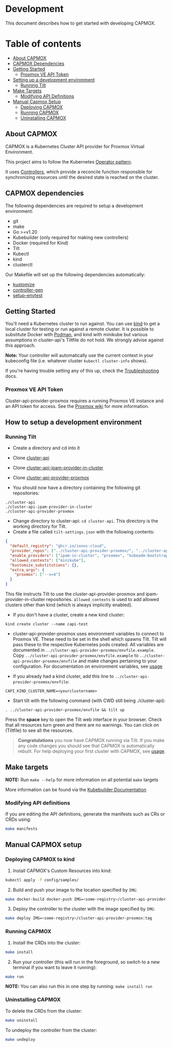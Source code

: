 # Development

This document describes how to get started with developing CAPMOX.

Table of contents
=================

* [About CAPMOX](#about-capmox)
* [CAPMOX Dependencies](#capmox-dependencies)
* [Getting Started](#getting-started)
    * [Proxmox VE API Token](#promox-api-token)
* [Setting up a development environment](#how-to-setup-a-development-environment)
    * [Running Tilt](#running-tilt)
* [Make Targets](#make-targets)
    * [Modifying API Definitions](#modifying-api-definitions)
* [Manual Capmox Setup](#manual-capmox-setup)
    * [Deploying CAPMOX](#deploying-capmox-to-kind)
    * [Running CAPMOX](#running-capmox)
    * [Uninstalling CAPMOX](#uninstalling-capmox)

## About CAPMOX
CAPMOX is a Kubernetes Cluster API provider for Proxmox Virtual Environment.

This project aims to follow the Kubernetes [Operator pattern](https://kubernetes.io/docs/concepts/extend-kubernetes/operator/).

It uses [Controllers](https://kubernetes.io/docs/concepts/architecture/controller/),
which provide a reconcile function responsible for synchronizing resources until the desired state is reached on the cluster.


## CAPMOX dependencies

The following dependencies are required to setup a development environment:

- git
- make
- Go >=v1.20
- Kubebuilder (only required for making new controllers)
- Docker (required for Kind)
- Tilt
- Kubectl
- kind
- clusterctl

Our Makefile will set up the following dependencies automatically:
- [kustomize](https://cluster-api.sigs.k8s.io/tasks/using-kustomize)
- [controller-gen](https://book.kubebuilder.io/reference/controller-gen)
- [setup-envtest](https://pkg.go.dev/sigs.k8s.io/controller-runtime/tools/setup-envtest)

## Getting Started
You’ll need a Kubernetes cluster to run against. You can use [kind](https://sigs.k8s.io/kind) to get a local cluster for testing or run against a remote cluster.
It is possible to substitute Docker with [Podman](https://kind.sigs.k8s.io/docs/user/rootless/), and kind with minikube but various assumptions
in cluster-api's Tiltfile do not hold. We strongly advise against this approach.

**Note:** Your controller will automatically use the current context in your kubeconfig file (i.e. whatever cluster `kubectl cluster-info` shows).

If you're having trouble setting any of this up, check the [Troubleshooting](Troubleshooting.md) docs.

### Proxmox VE API Token
Cluster-api-provider-proxmox requires a running Proxmox VE instance and an API token for access. See the [Proxmox wiki](https://pve.proxmox.com/wiki/Proxmox_VE_API#API_Tokens)
for more information.

## How to setup a development environment

### Running Tilt
- Create a directory and cd into it
- Clone [cluster-api](https://github.com/kubernetes-sigs/cluster-api)
- Clone [cluster-api-ipam-provider-in-cluster](https://github.com/kubernetes-sigs/cluster-api-ipam-provider-in-cluster)
- Clone [cluster-api-provider-proxmox](https://github.com/ionos-cloud/cluster-api-provider-proxmox)

- You should now have a directory containing the following git repositories:
```
./cluster-api
./cluster-api-ipam-provider-in-cluster
./cluster-api-provider-proxmox
```

- Change directory to cluster-api: `cd cluster-api`. This directory is the working directory for Tilt.
- Create a file called `tilt-settings.json` with the following contents:

```json
{
  "default_registry": "ghcr.io/ionos-cloud",
  "provider_repos": ["../cluster-api-provider-proxmox/", "../cluster-api-ipam-provider-in-cluster/"],
  "enable_providers": ["ipam-in-cluster", "proxmox", "kubeadm-bootstrap", "kubeadm-control-plane"],
  "allowed_contexts": ["minikube"],
  "kustomize_substitutions": {},
  "extra_args": {
    "proxmox": ["--v=4"]
  }
}
```
  This file instructs Tilt to use the cluster-api-provider-proxmox and ipam-provider-in-cluster repositories. `allowed_contexts` is used to add
  allowed clusters other than kind (which is always implicitly enabled).

- If you don't have a cluster, create a new kind cluster:
```
kind create cluster --name capi-test
```
- cluster-api-provider-proxmox uses environment variables to connect to Proxmox VE. These need to be set in the shell which spawns Tilt.
  Tilt will pass these to the respective Kubernetes pods created. All variables are documented in `../cluster-api-provider-proxmox/envfile.example`.
  Copy `../cluster-api-provider-proxmox/envfile.example` to `../cluster-api-provider-proxmox/envfile` and make changes pertaining to your configuration.
  For documentation on environment variables, see [usage](Usage.md#environment-variables)

- If you already had a kind cluster, add this line to `../cluster-api-provider-proxmox/envfile`:
```
CAPI_KIND_CLUSTER_NAME=<yourclustername>
```

- Start tilt with the following command (with CWD still being ./cluster-api):
```
. ../cluster-api-provider-proxmox/envfile && tilt up
```

Press the **space** key to open the Tilt web interface in your browser. Check that all resources turn green and there are no warnings.
You can click on (Tiltfile) to see all the resources.

> **Congratulations** you now have CAPMOX running via Tilt. If you make any code changes you should see that CAPMOX is automatically rebuilt.
For help deploying your first cluster with CAPMOX, see [usage](Usage.md).

## Make targets

**NOTE:** Run `make --help` for more information on all potential `make` targets

More information can be found via the [Kubebuilder Documentation](https://book.kubebuilder.io/introduction.html)

### Modifying API definitions
If you are editing the API definitions, generate the manifests such as CRs or CRDs using:

```sh
make manifests
```

## Manual CAPMOX setup

### Deploying CAPMOX to kind
1. Install CAPMOX's Custom Resources into kind:

```sh
kubectl apply -f config/samples/
```

2. Build and push your image to the location specified by `IMG`:

```sh
make docker-build docker-push IMG=<some-registry>/cluster-api-provider-proxmox:tag
```

3. Deploy the controller to the cluster with the image specified by `IMG`:

```sh
make deploy IMG=<some-registry>/cluster-api-provider-proxmox:tag
```

### Running CAPMOX
1. Install the CRDs into the cluster:

```sh
make install
```

2. Run your controller (this will run in the foreground, so switch to a new terminal if you want to leave it running):

```sh
make run
```

**NOTE:** You can also run this in one step by running: `make install run`

### Uninstalling CAPMOX
To delete the CRDs from the cluster:

```sh
make uninstall
```

To undeploy the controller from the cluster:

```sh
make undeploy
```

